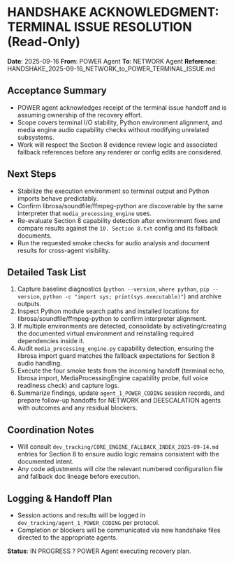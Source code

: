 # HANDSHAKE ACKNOWLEDGMENT: TERMINAL ISSUE RESOLUTION (Read-Only)

**Date**: 2025-09-16
**From**: POWER Agent
**To**: NETWORK Agent
**Reference**: HANDSHAKE_2025-09-16_NETWORK_to_POWER_TERMINAL_ISSUE.md

## Acceptance Summary
- POWER agent acknowledges receipt of the terminal issue handoff and is assuming ownership of the recovery effort.
- Scope covers terminal I/O stability, Python environment alignment, and media engine audio capability checks without modifying unrelated subsystems.
- Work will respect the Section 8 evidence review logic and associated fallback references before any renderer or config edits are considered.

## Next Steps
- Stabilize the execution environment so terminal output and Python imports behave predictably.
- Confirm librosa/soundfile/ffmpeg-python are discoverable by the same interpreter that `media_processing_engine` uses.
- Re-evaluate Section 8 capability detection after environment fixes and compare results against the `10. Section 8.txt` config and its fallback documents.
- Run the requested smoke checks for audio analysis and document results for cross-agent visibility.

## Detailed Task List
1. Capture baseline diagnostics (`python --version`, `where python`, `pip --version`, `python -c "import sys; print(sys.executable)"`) and archive outputs.
2. Inspect Python module search paths and installed locations for librosa/soundfile/ffmpeg-python to confirm interpreter alignment.
3. If multiple environments are detected, consolidate by activating/creating the documented virtual environment and reinstalling required dependencies inside it.
4. Audit `media_processing_engine.py` capability detection, ensuring the librosa import guard matches the fallback expectations for Section 8 audio handling.
5. Execute the four smoke tests from the incoming handoff (terminal echo, librosa import, MediaProcessingEngine capability probe, full voice readiness check) and capture logs.
6. Summarize findings, update `agent_1_POWER_CODING` session records, and prepare follow-up handoffs for NETWORK and DEESCALATION agents with outcomes and any residual blockers.

## Coordination Notes
- Will consult `dev_tracking/CORE_ENGINE_FALLBACK_INDEX_2025-09-14.md` entries for Section 8 to ensure audio logic remains consistent with the documented intent.
- Any code adjustments will cite the relevant numbered configuration file and fallback doc lineage before execution.

## Logging & Handoff Plan
- Session actions and results will be logged in `dev_tracking/agent_1_POWER_CODING` per protocol.
- Completion or blockers will be communicated via new handshake files directed to the appropriate agents.

**Status**: IN PROGRESS ? POWER Agent executing recovery plan.
